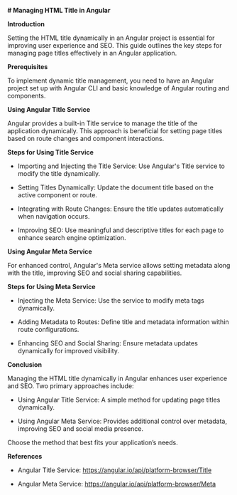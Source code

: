 **# Managing HTML Title in Angular**

**Introduction**

Setting the HTML title dynamically in an Angular project is essential for improving user experience and SEO. This guide outlines the key steps for managing page titles effectively in an Angular application.

**Prerequisites**

To implement dynamic title management, you need to have an Angular project set up with Angular CLI and basic knowledge of Angular routing and components.

**Using Angular Title Service**

Angular provides a built-in Title service to manage the title of the application dynamically. This approach is beneficial for setting page titles based on route changes and component interactions.

**Steps for Using Title Service**

- Importing and Injecting the Title Service: Use Angular's Title service to modify the title dynamically.

- Setting Titles Dynamically: Update the document title based on the active component or route.

- Integrating with Route Changes: Ensure the title updates automatically when navigation occurs.

- Improving SEO: Use meaningful and descriptive titles for each page to enhance search engine optimization.

**Using Angular Meta Service**

For enhanced control, Angular's Meta service allows setting metadata along with the title, improving SEO and social sharing capabilities.

**Steps for Using Meta Service**

- Injecting the Meta Service: Use the service to modify meta tags dynamically.

- Adding Metadata to Routes: Define title and metadata information within route configurations.

- Enhancing SEO and Social Sharing: Ensure metadata updates dynamically for improved visibility.

**Conclusion**

Managing the HTML title dynamically in Angular enhances user experience and SEO. Two primary approaches include:

- Using Angular Title Service: A simple method for updating page titles dynamically.

- Using Angular Meta Service: Provides additional control over metadata, improving SEO and social media presence.

Choose the method that best fits your application’s needs.

**References**

- Angular Title Service: https://angular.io/api/platform-browser/Title

- Angular Meta Service: https://angular.io/api/platform-browser/Meta

